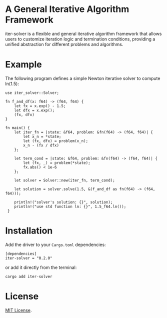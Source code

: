 # A General Iterative Algorithm Framework
iter-solver is a flexible and general iterative algorithm framework that allows users to customize iteration logic and termination conditions, providing a unified abstraction for different problems and algorithms.
# Example
The following program defines a simple Newton iterative solver to compute ln(1.5):
```no_run
use iter_solver::Solver;

fn f_and_df(x: f64) -> (f64, f64) {
    let fx = x.exp() - 1.5;
    let dfx = x.exp();
    (fx, dfx) 
}

fn main() {
    let iter_fn = |state: &f64, problem: &fn(f64) -> (f64, f64)| {
        let x_n = *state;
        let (fx, dfx) = problem(x_n);
        x_n - (fx / dfx)
    };
 
    let term_cond = |state: &f64, problem: &fn(f64) -> (f64, f64)| {
        let (fx, _) = problem(*state);
        fx.abs() < 1e-6
    };
 
    let solver = Solver::new(iter_fn, term_cond);
 
    let solution = solver.solve(1.5, &(f_and_df as fn(f64) -> (f64, f64)));
 
    println!("solver's solution: {}", solution);
    println!("use std function ln: {}", 1.5_f64.ln());
 }
```
# Installation
Add the driver to your `Cargo.toml` dependencies:
```ignor
[dependencies]
iter-solver = "0.2.0"
```
or add it directly from the terminal:
```ignor
cargo add iter-solver
```

# License
[MIT License](https://opensource.org/license/MIT).